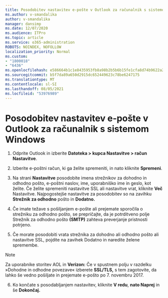 ```yaml
---
title: Posodobitev nastavitev e-pošte v Outlook za računalnik s sistemom Windows
ms.author: v-smandalika
author: v-smandalika
manager: dansimp
ms.date: 12/07/2020
ms.audience: ITPro
ms.topic: article
ms.service: o365-administration
ROBOTS: NOINDEX, NOFOLLOW
localization_priority: Normal
ms.custom:
- "1800018"
- "6436"
ms.openlocfilehash: e586664b1c1e8435953fb8a98b2b5b6b15fe1cfa8d74b9622a257cb1751fc799
ms.sourcegitcommit: b5f7da89a650d2915dc652449623c78be6247175
ms.translationtype: MT
ms.contentlocale: sl-SI
ms.lasthandoff: 08/05/2021
ms.locfileid: "53976989"
---
```

# <a name="how-to-update-email-settings-in-outlook-for-pc"></a>Posodobitev nastavitev e-pošte v Outlook za računalnik s sistemom Windows

1. Odprite Outlook in izberite **Datoteka > kupca Nastavitve > račun Nastavitve**.

2. Izberite e-poštni račun, ki ga želite spremeniti, in nato kliknite **Spremeni**. 

3. Na strani **Nastavitve** posodobite imena strežnikov za dohodno in odhodno pošto, e-poštni naslov, ime, uporabniško ime in geslo, kot želite. Če želite spremeniti nastavitve SSL ali nastavitve vrat, kliknite **Več** Nastavitve. Najpogostejše nastavitve za posodobitev so na zavihku **Strežnik za odhodno** pošto in **Dodatno.**

4. Če imate težave s pošiljanjem e-pošte ali prejemate sporočila o strežniku za odhodno pošto, se prepričajte, da je potrditveno polje Strežnik za odhodno pošto **(SMTP)** zahteva preverjanje pristnosti potrjeno.

5. Če morate posodobiti vrata strežnika za dohodno ali  odhodno pošto ali nastavitve SSL, pojdite na zavihek Dodatno in naredite želene spremembe.

> [!NOTE]
> Za uporabnike storitev AOL in **Verizon:** Če v spustnem polju v razdelku »Dohodne in odhodne povezave« izberete  **SSL/TLS,** s tem zagotovite, da lahko še vedno pošiljate in prejemate e-pošto po 7. novembru 2017.

6. Ko končate s posodabljanjem nastavitev, kliknite **V redu**, **nato Naprej** in še **Dokončaj.**


